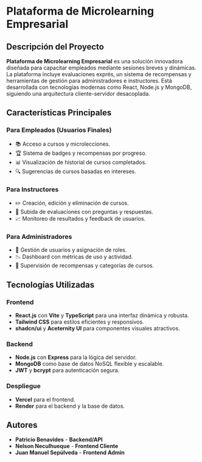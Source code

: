 # Plataforma de Microlearning Empresarial

## Descripción del Proyecto

**Plataforma de Microlearning Empresarial** es una solución innovadora diseñada para capacitar empleados mediante sesiones breves y dinámicas. La plataforma incluye evaluaciones exprés, un sistema de recompensas y herramientas de gestión para administradores e instructores. Está desarrollada con tecnologías modernas como React, Node.js y MongoDB, siguiendo una arquitectura cliente-servidor desacoplada.

## Características Principales

### Para Empleados (Usuarios Finales)

- 📚 Acceso a cursos y microlecciones.
- 🏆 Sistema de badges y recompensas por progreso.
- 📊 Visualización de historial de cursos completados.
- 🔍 Sugerencias de cursos basadas en intereses.

### Para Instructores

- ✏️ Creación, edición y eliminación de cursos.
- 📝 Subida de evaluaciones con preguntas y respuestas.
- 📈 Monitoreo de resultados y feedback de usuarios.

### Para Administradores

- 👥 Gestión de usuarios y asignación de roles.
- 📉 Dashboard con métricas de uso y actividad.
- 🏅 Supervisión de recompensas y categorías de cursos.

## Tecnologías Utilizadas

### Frontend

- **React.js** con **Vite** y **TypeScript** para una interfaz dinámica y robusta.
- **Tailwind CSS** para estilos eficientes y responsivos.
- **shadcn/ui** y **Aceternity UI** para componentes visuales atractivos.

### Backend

- **Node.js** con **Express** para la lógica del servidor.
- **MongoDB** como base de datos NoSQL flexible y escalable.
- **JWT** y **bcrypt** para autenticación segura.

### Despliegue

- **Vercel** para el frontend.
- **Render** para el backend y la base de datos.

## Autores

- **Patricio Benavides** - **Backend/API**
- **Nelson Neculhueque** - **Frontend Cliente**
- **Juan Manuel Sepúlveda** - **Frontend Admin**
